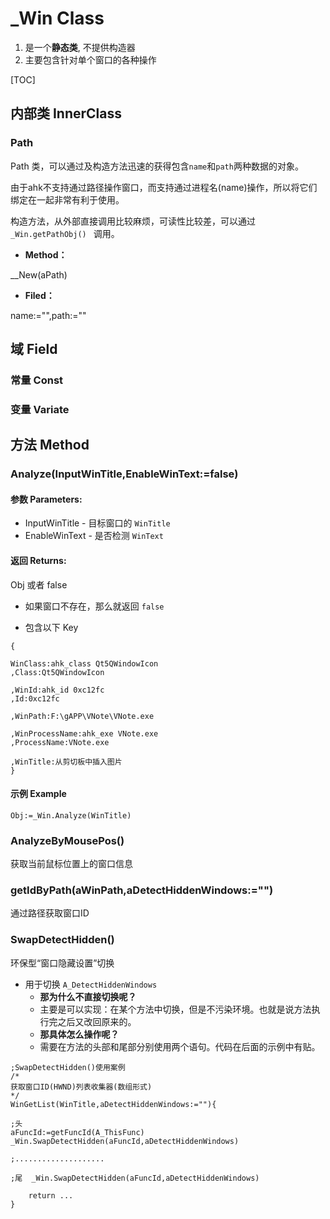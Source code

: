 

# _Win Class

1.  是一个**静态类**, 不提供构造器
2.  主要包含针对单个窗口的各种操作
    

[TOC]

## 内部类 InnerClass

### Path

Path 类，可以通过及构造方法迅速的获得包含`name`和`path`两种数据的对象。

由于ahk不支持通过路径操作窗口，而支持通过进程名(name)操作，所以将它们绑定在一起非常有利于使用。

构造方法，从外部直接调用比较麻烦，可读性比较差，可以通过 `_Win.getPathObj() ` 调用。

-  **Method：**

  __New(aPath)

-  **Filed：**

  name:="",path:=""

## 域 Field

### 常量 Const

### 变量 Variate

## 方法 Method

### Analyze(InputWinTitle,EnableWinText:=false)

#### 参数 Parameters: 

- InputWinTitle - 目标窗口的 `WinTitle`
- EnableWinText - 是否检测 `WinText`

#### 返回 Returns: 
Obj 或者 false

- 如果窗口不存在，那么就返回 `false`

- 包含以下 Key

```autohotkey
{

WinClass:ahk_class Qt5QWindowIcon
,Class:Qt5QWindowIcon

,WinId:ahk_id 0xc12fc
,Id:0xc12fc

,WinPath:F:\gAPP\VNote\VNote.exe

,WinProcessName:ahk_exe VNote.exe
,ProcessName:VNote.exe

,WinTitle:从剪切板中插入图片
}
```

#### 示例 Example
```autohotkey
Obj:=_Win.Analyze(WinTitle)
```

### AnalyzeByMousePos()

获取当前鼠标位置上的窗口信息

### getIdByPath(aWinPath,aDetectHiddenWindows:="")

通过路径获取窗口ID

### SwapDetectHidden() 

环保型“窗口隐藏设置”切换

- 用于切换 `A_DetectHiddenWindows`
  - **那为什么不直接切换呢？**
  - 主要是可以实现：在某个方法中切换，但是不污染环境。也就是说方法执行完之后又改回原来的。
  - **那具体怎么操作呢？**
  - 需要在方法的头部和尾部分别使用两个语句。代码在后面的示例中有贴。

```autohotkey
;SwapDetectHidden()使用案例
/*
获取窗口ID(HWND)列表收集器(数组形式)
*/
WinGetList(WinTitle,aDetectHiddenWindows:=""){
	
;头
aFuncId:=getFuncId(A_ThisFunc)
_Win.SwapDetectHidden(aFuncId,aDetectHiddenWindows)

;....................
	
;尾	_Win.SwapDetectHidden(aFuncId,aDetectHiddenWindows)
	
	return ...
}

```

